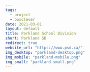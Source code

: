 ```yaml
---
tags:
  - project
  - boxclever
date: 2021-03-01
layout: default
title: Parkland School Division
short: Parkland SD
redirect: true
website_url: "https://www.psd.ca/"
img_desktop: "parkland-desktop.png"
img_mobile: "parkland-mobile.png"
img_small: "parkland-small.png"
---
```

